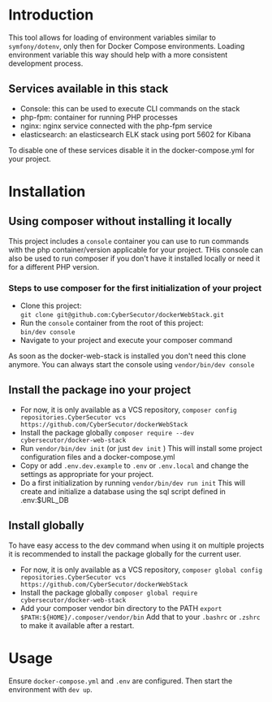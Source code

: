 # Introduction

This tool allows for loading of environment variables similar to 
`symfony/dotenv`, only then for Docker Compose environments. Loading 
environment variable this way should help with a more consistent development
process.

## Services available in this stack  
- Console: this can be used to execute CLI commands on the stack
- php-fpm: container for running PHP processes
- nginx: nginx service connected with the php-fpm service
- elasticsearch: an elasticsearch ELK stack using port 5602 for Kibana

To disable one of these services disable it in the docker-compose.yml for your project.

# Installation

## Using composer without installing it locally
This project includes a `console` container you can use to run commands with the php container/version applicable for your project.
THis console can also be used to run composer if you don't have it installed locally or need it for a different PHP version.

### Steps to use composer for the first initialization of your project
- Clone this project:  
  `git clone git@github.com:CyberSecutor/dockerWebStack.git`
- Run the `console` container from the root of this project:  
   `bin/dev console`
- Navigate to your project and execute your composer command

As soon as the docker-web-stack is installed you don't need this clone anymore.
You can always start the console using `vendor/bin/dev console`

## Install the package ino your project
- For now, it is only available as a VCS repository,
  `composer config repositories.CyberSecutor vcs https://github.com/CyberSecutor/dockerWebStack`
- Install the package globally
  `composer require --dev cybersecutor/docker-web-stack`
- Run `vendor/bin/dev init` (or just `dev init` )
  This will install some project configuration files and a docker-compose.yml
- Copy or add `.env.dev.example` to `.env` or `.env.local` and change the settings as appropriate for your project.
- Do a first initialization by running `vendor/bin/dev run init`
  This will create and initialize a database using the sql script defined in .env:$URL_DB
  
## Install globally
To have easy access to the dev command when using it on multiple projects it is recommended to install the 
package globally for the current user.
- For now, it is only available as a VCS repository,
  `composer global config repositories.CyberSecutor vcs https://github.com/CyberSecutor/dockerWebStack`
- Install the package globally
  `composer global require cybersecutor/docker-web-stack`
- Add your composer vendor bin directory to the PATH
  `export $PATH:${HOME}/.composer/vendor/bin`
  Add that to your `.bashrc` or `.zshrc` to make it available after a restart.

# Usage

Ensure `docker-compose.yml` and `.env` are
configured. Then start the environment with `dev up`.


